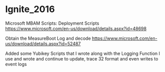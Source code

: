 # Ignite_2016

Microsoft MBAM Scripts:
Deployment Scripts https://www.microsoft.com/en-us/download/details.aspx?id=48698

Obtain the MeasureBoot Log and decode
https://www.microsoft.com/en-us/download/details.aspx?id=52487

Added some Yubikey Scripts that I wrote along with the Logging Function I use and wrote and continue to update, trace 32 format and even writes to event logs
